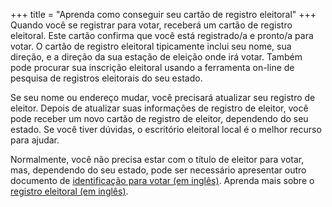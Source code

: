 +++
title = "Aprenda como conseguir seu cartão de registro eleitoral"
+++
Quando você se registrar para votar, receberá um cartão de registro eleitoral. Este cartão confirma que você está registrado/a e pronto/a para votar. O cartão de registro eleitoral tipicamente inclui seu nome, sua direção, e a direção da sua estação de eleição onde irá votar. Também pode procurar sua inscrição eleitoral usando a ferramenta on-line de pesquisa de registros eleitorais do seu estado.

Se seu nome ou endereço mudar, você precisará atualizar seu registro de eleitor. Depois de atualizar suas informações de registro de eleitor, você pode receber um novo cartão de registro de eleitor, dependendo do seu estado. Se você tiver dúvidas, o escritório eleitoral local é o melhor recurso para ajudar.

Normalmente, você não precisa estar com o título de eleitor para votar, mas, dependendo do seu estado, pode ser necessário apresentar outro documento de [identificação para votar (em inglês)](https://www.usa.gov/voter-id). Aprenda mais sobre o [registro eleitoral (em inglês)](https://www.usa.gov/voter-registration-card).
